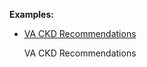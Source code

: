 **Examples:**

*  [VA CKD Recommendations](PlanDefinition-va-ckd-recommendations.html)

    VA CKD Recommendations